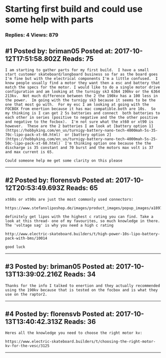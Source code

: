 # Starting first build and could use some help with parts

### Replies: 4 Views: 879

## \#1 Posted by: briman05 Posted at: 2017-10-12T17:51:58.802Z Reads: 75

```
I am starting to gather parts for my first build.  I have a small start customer skateboard/longboard business so far as the board goes I'm fine but with the electrical components I'm a little confused.  I know people usually find a motor they want then a esc and battery that match the specs for the motor. I would like to do a single motor drive configuration and am looking at the turnigy sk3 6364 190kv or the 6364 213kv.  Not much difference between the 2 the 190kv has a 100 less in the power.  Im going with the turnigy sk3 because it seems to be the one that most go with.  For my esc I am looking at going with the FOCBOX from enertion because it has mac compatible.both are 10s.  So my thinking is I can get 2 5s batteries and connect  both batteries to each other in series (positive to negative and the the other positive and negative to the focbox).  I'm not sure what the xt60 or xt90 is however.  These are the 2 batteries I am look at [battery option 1](https://hobbyking.com/en_us/turnigy-battery-nano-tech-4000mah-5s-35-70c-lipo-pack-xt-60.html)  or [battery option 2](https://hobbyking.com/en_us/turnigy-battery-nano-tech-4000mah-5s-25-50c-lipo-pack-xt-60.html)  I'm thinking option one because the the discharge is 35 constant and 70 burst and the motors max volt is 37 and max current is 65.

Could someone help me get some clarity on this please
```

---
## \#2 Posted by: florensvb Posted at: 2017-10-12T20:53:49.693Z Reads: 65

```
xt60s or xt90s are just the most commonly used connectors:

https://www.stefansliposhop.de/images/product_images/popup_images/a1897_6152.jpg

definitely get lipos with the highest c rating you can find. Take a look at this thread- one of my favourites, so much knowledge in there. The 'voltage sag' is why you need a high c rating

http://www.electric-skateboard.builders/t/high-power-10s-lipo-battery-pack-with-bms/10014

good luck
```

---
## \#3 Posted by: briman05 Posted at: 2017-10-13T13:39:02.216Z Reads: 34

```
Thanks for the info I talked to enertion and they actually recommended using the 190kv because that is tested on the focbox and is what they use on the raptor2.
```

---
## \#4 Posted by: florensvb Posted at: 2017-10-13T13:40:42.313Z Reads: 36

```
Heres all the knowledge you need to choose the right motor kv:

https://www.electric-skateboard.builders/t/choosing-the-right-motor-kv-for-the-vesc/3125
```

---
